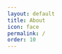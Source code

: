 ```yaml
---
layout: default
title: About
icon: face
permalink: /
order: 10
---
```

<!-- this only defines menus, content overridden by index.html because permalink is / -->